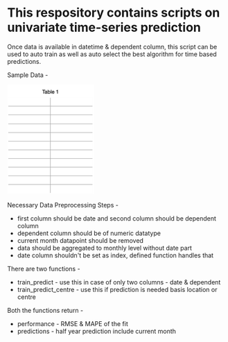 # This respository contains scripts on univariate time-series prediction

Once data is available in datetime & dependent column, this script can be used to auto train as well as auto select the best algorithm for time based predictions.

Sample Data - 

![img_2.png](img_2.png)

Necessary Data Preprocessing Steps - 

- first column should be date and second column should be dependent column
- dependent column should be of numeric datatype
- current month datapoint should be removed
- data should be aggregated to monthly level without date part
- date column shouldn't be set as index, defined function handles that

There are two functions - 

- train_predict - use this in case of only two columns - date & dependent
- train_predict_centre - use this if prediction is needed basis location or centre

Both the functions return -

- performance - RMSE & MAPE of the fit
- predictions - half year prediction include current month